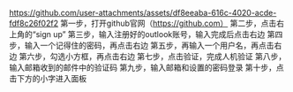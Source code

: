 https://github.com/user-attachments/assets/df8eeaba-616c-4020-acde-fdf8c26f02f2
第一步，打开github官网（https://github.com）
第二步，点击右上角的“sign up”
第三步，输入注册好的outlook账号，输入完成后点击右边
第四步，输入一个记得住的密码，再点击右边
第五步，再输入一个用户名，再点击右边
第六步，勾选小方框，再点击右边
第七步，点击验证，完成人机验证
第八步，输入邮箱收到的邮件中的验证码
第九步，输入邮箱和设置的密码登录
第十步，点击下方的小字进入面板



